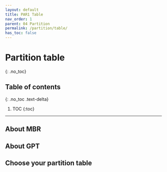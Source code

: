 ```yaml
---
layout: default
title: PAR1 Table
nav_order: 1
parent: 04 Partition
permalink: /partition/table/
has_toc: false
---
```


# Partition table
{: .no_toc}

## Table of contents
{: .no_toc .text-delta}

1. TOC
{:toc}

---

## About MBR

## About GPT

## Choose your partition table
